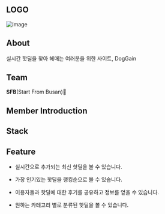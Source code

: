 
## LOGO
![image](https://user-images.githubusercontent.com/69231817/167534185-02d3f401-d70d-4c60-88af-7d47371bb227.png)

## About

실시간 핫딜을 찾아 헤매는 여러분을 위한 사이트, DogGain

## Team

 **SFB**(Start From Busan)🌊

## Member Introduction

## Stack



## Feature

- 실시간으로 추가되는 최신 핫딜을 볼 수 있습니다.

- 가장 인기있는 핫딜을 랭킹순으로 볼 수 있습니다.

- 이용자들과 핫딜에 대한 후기를 공유하고 정보를 얻을 수 있습니다.

- 원하는 카테고리 별로 분류된 핫딜을 볼 수 있습니다.

